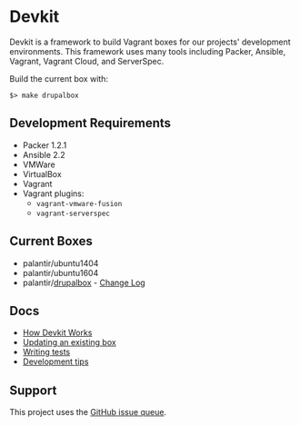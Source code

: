 # Devkit

Devkit is a framework to build Vagrant boxes for our projects' development environments. This framework uses many tools including Packer, Ansible, Vagrant, Vagrant Cloud, and ServerSpec.

Build the current box with:

```
$> make drupalbox
```

## Development Requirements

- Packer 1.2.1
- Ansible 2.2
- VMWare
- VirtualBox
- Vagrant
- Vagrant plugins:
  - `vagrant-vmware-fusion`
  - `vagrant-serverspec`

## Current Boxes

- palantir/ubuntu1404
- palantir/ubuntu1604
- palantir/[drupalbox](drupalbox) - [Change Log](drupalbox/CHANGELOG-0.0.md)

## Docs

- [How Devkit Works](docs/How-Devkit-Works.md)
- [Updating an existing box](docs/Updating-Existing-Box.md)
- [Writing tests](docs/Writing-Tests.md)
- [Development tips](docs/Development-Workflow.md)

## Support

This project uses the [GitHub issue queue](https://github.com/palantirnet/devkit/issues).
